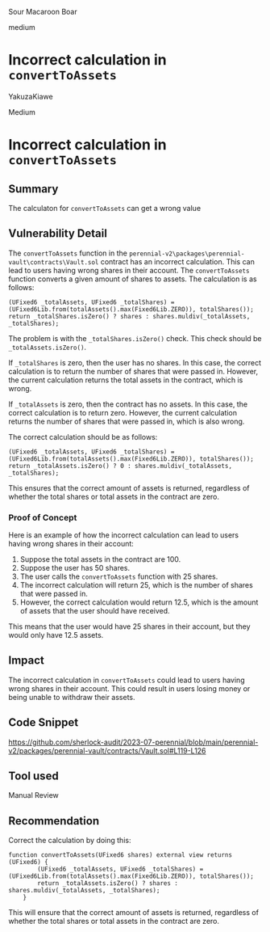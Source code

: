 Sour Macaroon Boar

medium

# Incorrect calculation in `convertToAssets`
YakuzaKiawe

Medium

# Incorrect calculation in `convertToAssets`

## Summary
The calculaton for `convertToAssets` can get a wrong value

## Vulnerability Detail
The `convertToAssets` function in the `perennial-v2\packages\perennial-vault\contracts\Vault.sol` contract has an incorrect calculation. This can lead to users having wrong shares in their account. The `convertToAssets` function converts a given amount of shares to assets. The calculation is as follows:

```solidity
(UFixed6 _totalAssets, UFixed6 _totalShares) = (UFixed6Lib.from(totalAssets().max(Fixed6Lib.ZERO)), totalShares());
return _totalShares.isZero() ? shares : shares.muldiv(_totalAssets, _totalShares);
```

The problem is with the `_totalShares.isZero()` check. This check should be `_totalAssets.isZero()`.

If `_totalShares` is zero, then the user has no shares. In this case, the correct calculation is to return the number of shares that were passed in. However, the current calculation returns the total assets in the contract, which is wrong.

If `_totalAssets` is zero, then the contract has no assets. In this case, the correct calculation is to return zero. However, the current calculation returns the number of shares that were passed in, which is also wrong.

The correct calculation should be as follows:

```solidity
(UFixed6 _totalAssets, UFixed6 _totalShares) = (UFixed6Lib.from(totalAssets().max(Fixed6Lib.ZERO)), totalShares());
return _totalAssets.isZero() ? 0 : shares.muldiv(_totalAssets, _totalShares);
```

This ensures that the correct amount of assets is returned, regardless of whether the total shares or total assets in the contract are zero.

### Proof of Concept 
Here is an example of how the incorrect calculation can lead to users having wrong shares in their account:

1. Suppose the total assets in the contract are 100.
2. Suppose the user has 50 shares.
3. The user calls the `convertToAssets` function with 25 shares.
4. The incorrect calculation will return 25, which is the number of shares that were passed in.
5. However, the correct calculation would return 12.5, which is the amount of assets that the user should have received.

This means that the user would have 25 shares in their account, but they would only have 12.5 assets.

## Impact
The incorrect calculation in `convertToAssets` could lead to users having wrong shares in their account. This could result in users losing money or being unable to withdraw their assets.

## Code Snippet
https://github.com/sherlock-audit/2023-07-perennial/blob/main/perennial-v2/packages/perennial-vault/contracts/Vault.sol#L119-L126

## Tool used
Manual Review

## Recommendation
Correct the calculation by doing this:
```solidity
function convertToAssets(UFixed6 shares) external view returns (UFixed6) {
        (UFixed6 _totalAssets, UFixed6 _totalShares) = (UFixed6Lib.from(totalAssets().max(Fixed6Lib.ZERO)), totalShares());
        return _totalAssets.isZero() ? shares : shares.muldiv(_totalAssets, _totalShares);
    }
```
This will ensure that the correct amount of assets is returned, regardless of whether the total shares or total assets in the contract are zero.